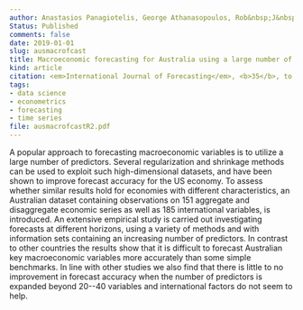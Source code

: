 ```yaml
---
author: Anastasios Panagiotelis, George Athanasopoulos, Rob&nbsp;J&nbsp;Hyndman, Bin Jiang, Farshid Vahid
Status: Published
comments: false
date: 2019-01-01
slug: ausmacrofcast
title: Macroeconomic forecasting for Australia using a large number of predictors
kind: article
citation: <em>International Journal of Forecasting</em>, <b>35</b>, to appear
tags:
- data science
- econometrics
- forecasting
- time series
file: ausmacrofcastR2.pdf
---
```


A popular approach to forecasting macroeconomic variables is to utilize a large number of predictors. Several regularization and shrinkage methods can be used to exploit such high-dimensional datasets, and have been shown to improve forecast accuracy for the US economy. To assess whether similar results hold for economies with different characteristics, an Australian dataset containing observations on 151 aggregate and disaggregate economic series as well as 185 international variables, is introduced. An extensive empirical study is carried out investigating forecasts at different horizons, using a variety of methods and with information sets containing an increasing number of predictors. In contrast to other countries the results show that it is difficult to forecast Australian key macroeconomic variables more accurately than some simple benchmarks. In line with other studies we also find that there is little to no improvement in forecast accuracy when the number of predictors is expanded beyond 20--40 variables and international factors do not seem to help.


